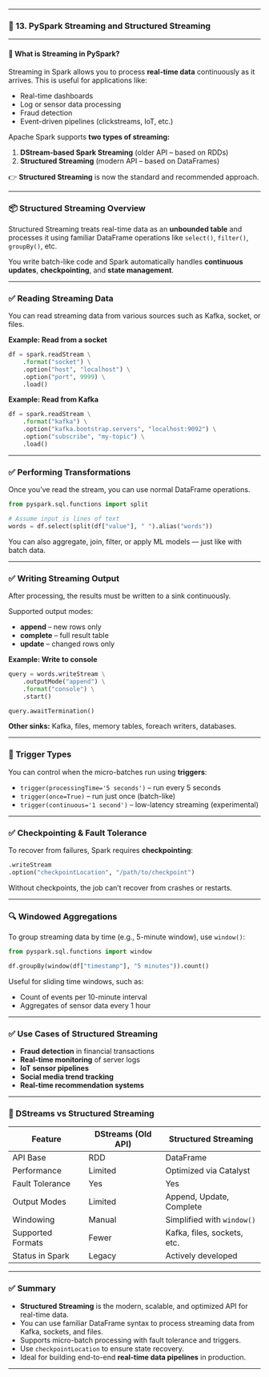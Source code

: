 
---

### 🔁 13. PySpark Streaming and Structured Streaming

---

#### 🔹 What is Streaming in PySpark?

Streaming in Spark allows you to process **real-time data** continuously as it arrives. This is useful for applications like:

* Real-time dashboards
* Log or sensor data processing
* Fraud detection
* Event-driven pipelines (clickstreams, IoT, etc.)

Apache Spark supports **two types of streaming:**

1. **DStream-based Spark Streaming** (older API – based on RDDs)
2. **Structured Streaming** (modern API – based on DataFrames)

👉 **Structured Streaming** is now the standard and recommended approach.

---

### 📦 Structured Streaming Overview

Structured Streaming treats real-time data as an **unbounded table** and processes it using familiar DataFrame operations like `select()`, `filter()`, `groupBy()`, etc.

You write batch-like code and Spark automatically handles **continuous updates**, **checkpointing**, and **state management**.

---

### ✅ Reading Streaming Data

You can read streaming data from various sources such as Kafka, socket, or files.

**Example: Read from a socket**

```python
df = spark.readStream \
    .format("socket") \
    .option("host", "localhost") \
    .option("port", 9999) \
    .load()
```

**Example: Read from Kafka**

```python
df = spark.readStream \
    .format("kafka") \
    .option("kafka.bootstrap.servers", "localhost:9092") \
    .option("subscribe", "my-topic") \
    .load()
```

---

### ✅ Performing Transformations

Once you’ve read the stream, you can use normal DataFrame operations.

```python
from pyspark.sql.functions import split

# Assume input is lines of text
words = df.select(split(df["value"], " ").alias("words"))
```

You can also aggregate, join, filter, or apply ML models — just like with batch data.

---

### ✅ Writing Streaming Output

After processing, the results must be written to a sink continuously.

Supported output modes:

* **append** – new rows only
* **complete** – full result table
* **update** – changed rows only

**Example: Write to console**

```python
query = words.writeStream \
    .outputMode("append") \
    .format("console") \
    .start()

query.awaitTermination()
```

**Other sinks:** Kafka, files, memory tables, foreach writers, databases.

---

### 🧠 Trigger Types

You can control when the micro-batches run using **triggers**:

* `trigger(processingTime='5 seconds')` – run every 5 seconds
* `trigger(once=True)` – run just once (batch-like)
* `trigger(continuous='1 second')` – low-latency streaming (experimental)

---

### ✅ Checkpointing & Fault Tolerance

To recover from failures, Spark requires **checkpointing**:

```python
.writeStream
.option("checkpointLocation", "/path/to/checkpoint")
```

Without checkpoints, the job can’t recover from crashes or restarts.

---

### 🔍 Windowed Aggregations

To group streaming data by time (e.g., 5-minute window), use `window()`:

```python
from pyspark.sql.functions import window

df.groupBy(window(df["timestamp"], "5 minutes")).count()
```

Useful for sliding time windows, such as:

* Count of events per 10-minute interval
* Aggregates of sensor data every 1 hour

---

### ✅ Use Cases of Structured Streaming

* **Fraud detection** in financial transactions
* **Real-time monitoring** of server logs
* **IoT sensor pipelines**
* **Social media trend tracking**
* **Real-time recommendation systems**

---

### 🔄 DStreams vs Structured Streaming

| Feature           | DStreams (Old API) | Structured Streaming        |
| ----------------- | ------------------ | --------------------------- |
| API Base          | RDD                | DataFrame                   |
| Performance       | Limited            | Optimized via Catalyst      |
| Fault Tolerance   | Yes                | Yes                         |
| Output Modes      | Limited            | Append, Update, Complete    |
| Windowing         | Manual             | Simplified with `window()`  |
| Supported Formats | Fewer              | Kafka, files, sockets, etc. |
| Status in Spark   | Legacy             | Actively developed          |

---

### ✅ Summary

* **Structured Streaming** is the modern, scalable, and optimized API for real-time data.
* You can use familiar DataFrame syntax to process streaming data from Kafka, sockets, and files.
* Supports micro-batch processing with fault tolerance and triggers.
* Use `checkpointLocation` to ensure state recovery.
* Ideal for building end-to-end **real-time data pipelines** in production.

---

